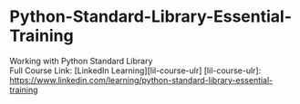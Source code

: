 # Python-Standard-Library-Essential-Training
Working with Python Standard Library <br>
Full Course Link: [LinkedIn Learning][lil-course-ulr]
[lil-course-ulr]: https://www.linkedin.com/learning/python-standard-library-essential-training
